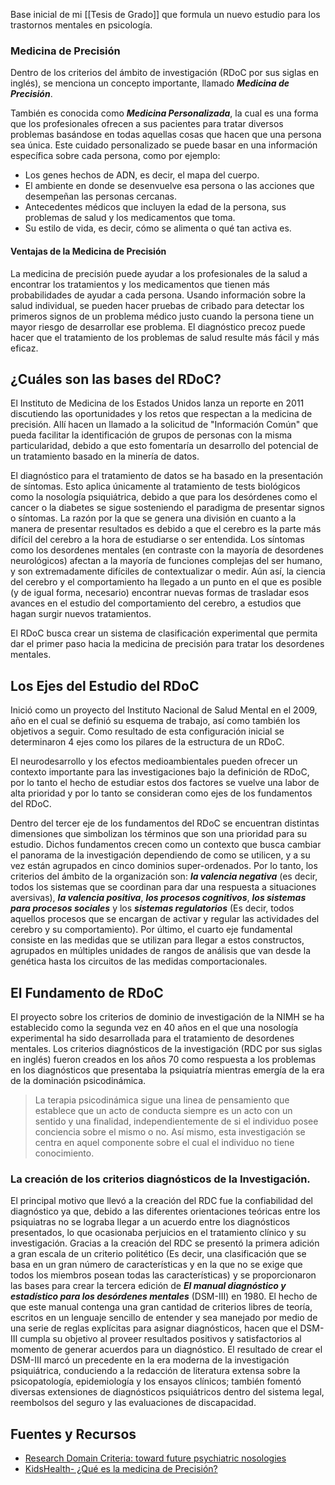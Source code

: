 Base inicial de mi [[Tesis de Grado]] que formula un nuevo estudio para los trastornos mentales en psicología.

### Medicina de Precisión
Dentro de los criterios del ámbito de investigación (RDoC por sus siglas en inglés), se menciona un concepto importante, llamado ***Medicina de Precisión***.

También es conocida como ***Medicina Personalizada***, la cual es una forma que los profesionales ofrecen a sus pacientes para tratar diversos problemas basándose en todas aquellas cosas que hacen que una persona sea única. Este cuidado personalizado se puede basar en una información específica sobre cada persona, como por ejemplo:

- Los genes hechos de ADN, es decir, el mapa del cuerpo.
- El ambiente en donde se desenvuelve esa persona o las acciones que desempeñan las personas cercanas.
- Antecedentes médicos que incluyen la edad de la persona, sus problemas de salud y los medicamentos que toma.
- Su estilo de vida, es decir, cómo se alimenta o qué tan activa es.

#### Ventajas de la Medicina de Precisión
La medicina de precisión puede ayudar a los profesionales de la salud a encontrar los tratamientos y los medicamentos que tienen más probabilidades de ayudar a cada persona. Usando información sobre la salud individual, se pueden hacer pruebas de cribado para detectar los primeros signos de un problema médico justo cuando la persona tiene un mayor riesgo de desarrollar ese problema. El diagnóstico precoz puede hacer que el tratamiento de los problemas de salud resulte más fácil y más eficaz.

## ¿Cuáles son las bases del RDoC?
El Instituto de Medicina de los Estados Unidos lanza un reporte en 2011 discutiendo las oportunidades y los retos que respectan a la medicina de precisión. Allí hacen un llamado a la solicitud de "Información Común" que pueda facilitar la identificación de grupos de personas con la misma particularidad, debido a que esto fomentaría un desarrollo del potencial de un tratamiento basado en la minería de datos.

El diagnóstico para el tratamiento de datos se ha basado en la presentación de síntomas. Esto aplica únicamente al tratamiento de tests biológicos como la nosología psiquiátrica, debido a que para los desórdenes como el cancer o la diabetes se sigue sosteniendo el paradigma de presentar signos o síntomas. La razón por la que se genera una división en cuanto a la manera de presentar resultados es debido a que el cerebro es la parte más difícil del cerebro a la hora de estudiarse o ser entendida. Los síntomas como los desordenes mentales (en contraste con la mayoría de desordenes neurológicos) afectan a la mayoría de funciones complejas del ser humano, y son extremadamente difíciles de contextualizar o medir. Aún así, la ciencia del cerebro y el comportamiento ha llegado a un punto en el que es posible (y de igual forma, necesario) encontrar nuevas formas de trasladar esos avances en el estudio del comportamiento del cerebro, a estudios que hagan surgir nuevos tratamientos.

El RDoC busca crear un sistema de clasificación experimental que permita dar el primer paso hacia la medicina de precisión para tratar los desordenes mentales.

## Los Ejes del Estudio del RDoC
Inició como un proyecto del Instituto Nacional de Salud Mental en el 2009, año en el cual se definió su esquema de trabajo, así como también los objetivos a seguir. Como resultado de esta configuración inicial se determinaron 4 ejes como los pilares de la estructura de un RDoC. 

El neurodesarrollo y los efectos medioambientales pueden ofrecer un contexto importante para las investigaciones bajo la definición de RDoC, por lo tanto el hecho de estudiar estos dos factores se vuelve una labor de alta prioridad y por lo tanto se consideran como ejes de los fundamentos del RDoC.

Dentro del tercer eje de los fundamentos del RDoC se encuentran distintas dimensiones que simbolizan los términos que son una prioridad para su estudio. Dichos fundamentos crecen como un contexto que busca cambiar el panorama de la investigación dependiendo de como se utilicen, y a su vez están agrupados en cinco dominios super-ordenados. Por lo tanto, los criterios del ámbito de la organización son: ***la valencia negativa*** (es decir, todos los sistemas que se coordinan para dar una respuesta a situaciones aversivas), ***la valencia positiva***, ***los procesos cognitivos***, ***los sistemas para procesos sociales*** y los ***sistemas regulatorios*** (Es decir, todos aquellos procesos que se encargan de activar y regular las actividades del cerebro y su comportamiento). Por último, el cuarto eje fundamental consiste en las medidas que se utilizan para llegar a estos constructos, agrupados en múltiples unidades de rangos de análisis que van desde la genética hasta los circuitos de las medidas comportacionales.

## El Fundamento de RDoC
El proyecto sobre los criterios de dominio de investigación de la NIMH se ha establecido como la segunda vez en 40 años en el que una nosología experimental ha sido desarrollada para el tratamiento de desordenes mentales. Los criterios diagnósticos de la investigación (RDC por sus siglas en inglés) fueron creados en los años 70 como respuesta a los problemas en los diagnósticos que presentaba la psiquiatría mientras emergía de la era de la dominación psicodinámica.

> La terapia psicodinámica sigue una linea de pensamiento que establece que un acto de conducta siempre es un acto con un sentido y una finalidad, independientemente de si el individuo posee conciencia sobre el mismo o no. Así mismo, esta investigación se centra en aquel componente sobre el cual el individuo no tiene conocimiento.

### La creación de los criterios diagnósticos de la Investigación.
El principal motivo que llevó a la creación del RDC fue la confiabilidad del diagnóstico ya que, debido a las diferentes orientaciones teóricas entre los psiquiatras no se lograba llegar a un acuerdo entre los diagnósticos presentados, lo que ocasionaba perjuicios en el tratamiento clínico y su investigación. Gracias a la creación del RDC se presentó la primera adición a gran escala de un criterio politético (Es decir, una clasificación que se basa en un gran número de características y en la que no se exige que todos los miembros posean todas las características) y se proporcionaron las bases para crear la tercera edición de ***El manual diagnóstico y estadístico para los desórdenes mentales*** (DSM-III) en 1980. El hecho de que este manual contenga una gran cantidad de criterios libres de teoría, escritos en un lenguaje sencillo de entender y sea manejado por medio de una serie de reglas explícitas para asignar diagnósticos, hacen que el DSM-III cumpla su objetivo al proveer resultados positivos y satisfactorios al momento de generar acuerdos para un diagnóstico. El resultado de crear el DSM-III marcó un precedente en la era moderna de la investigación psiquiátrica, conduciendo a la redacción de literatura extensa sobre la psicopatología, epidemiología y los ensayos clínicos; también fomentó diversas extensiones de diagnósticos psiquiátricos dentro del sistema legal, reembolsos del seguro y las evaluaciones de discapacidad.

## Fuentes y Recursos
- [Research Domain Criteria: toward future psychiatric nosologies](https://www.tandfonline.com/doi/full/10.31887/DCNS.2015.17.1/bcuthbert)
- [KidsHealth- ¿Qué es la medicina de Precisión?](https://kidshealth.org/es/parents/precision-medicine.html#:~:text=%C2%BFQu%C3%A9%20es%20la%20medicina%20de,que%20cada%20persona%20sea%20%C3%BAnica.)
